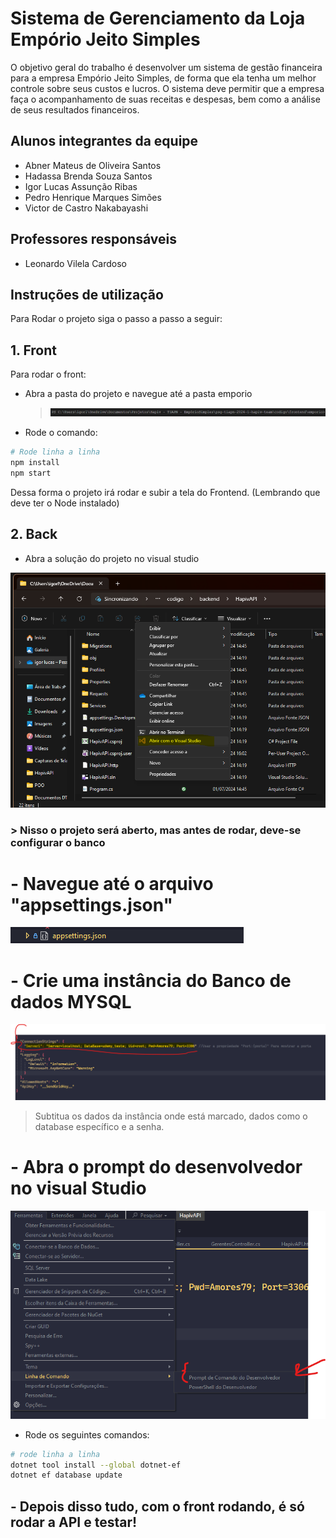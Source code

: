 # Sistema de Gerenciamento da Loja Empório Jeito Simples

O objetivo geral do trabalho é desenvolver um sistema de gestão financeira para a empresa Empório Jeito Simples, de forma que ela tenha um melhor controle sobre seus custos e lucros. O sistema deve permitir que a empresa faça o acompanhamento de suas receitas e despesas, bem como a análise de seus resultados financeiros.

## Alunos integrantes da equipe

- Abner Mateus de Oliveira Santos
- Hadassa Brenda Souza Santos
- Igor Lucas Assunção Ribas
- Pedro Henrique Marques Simões
- Victor de Castro Nakabayashi

## Professores responsáveis

- Leonardo Vilela Cardoso

## Instruções de utilização

Para Rodar o projeto siga o passo a passo a seguir:

## 1. Front

Para rodar o front:

- Abra a pasta do projeto e navegue até a pasta emporio

  > ![alt text](docs\relatorio\images\image.png)

- Rode o comando:

```sh
# Rode linha a linha
npm install
npm start
```

Dessa forma o projeto irá rodar e subir a tela do Frontend. (Lembrando que deve ter o Node instalado)

## 2. Back

- Abra a solução do projeto no visual studio

![alt text](docs\relatorio\images\Back.png)

### > Nisso o projeto será aberto, mas antes de rodar, deve-se configurar o banco

# - Navegue até o arquivo "appsettings.json"

![alt text](docs\relatorio\images\appsettings.png)

# - Crie uma instância do Banco de dados MYSQL

![alt text](docs\relatorio\images\image-1.png)

> Subtitua os dados da instância onde está marcado, dados como o database específico e a senha.

# - Abra o prompt do desenvolvedor no visual Studio

![alt text](docs\relatorio\images\promptDesenvolvedor.png)

- Rode os seguintes comandos:

```sh
# rode linha a linha
dotnet tool install --global dotnet-ef
dotnet ef database update
```

## - Depois disso tudo, com o front rodando, é só rodar a API e testar!
